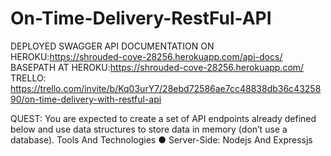 # On-Time-Delivery-RestFul-API

DEPLOYED SWAGGER API DOCUMENTATION ON HEROKU:https://shrouded-cove-28256.herokuapp.com/api-docs/
BASEPATH AT HEROKU:https://shrouded-cove-28256.herokuapp.com/
TRELLO: https://trello.com/invite/b/Kq03urY7/28ebd72586ae7cc48838db36c4325890/on-time-delivery-with-restful-api


QUEST: You are expected to create a set of API endpoints already defined below and use data structures to store data in memory (don’t use a database).  Tools And Technologies  ● Server-Side: Nodejs And Expressjs




